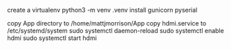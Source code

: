 
create a virtualenv
python3 -m venv .venv
install gunicorn pyserial

copy App directory to /home/mattjmorrison/App
copy hdmi.service to /etc/systemd/system
sudo systemctl daemon-reload
sudo systemctl enable hdmi
sudo systemctl start hdmi
